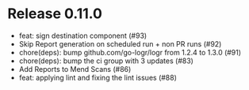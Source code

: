# Release 0.11.0

- feat: sign destination component (#93)
- Skip Report generation on scheduled run + non PR runs (#92)
- chore(deps): bump github.com/go-logr/logr from 1.2.4 to 1.3.0 (#91)
- chore(deps): bump the ci group with 3 updates (#83)
- Add Reports to Mend Scans (#86)
- feat: applying lint and fixing the lint issues (#88)
